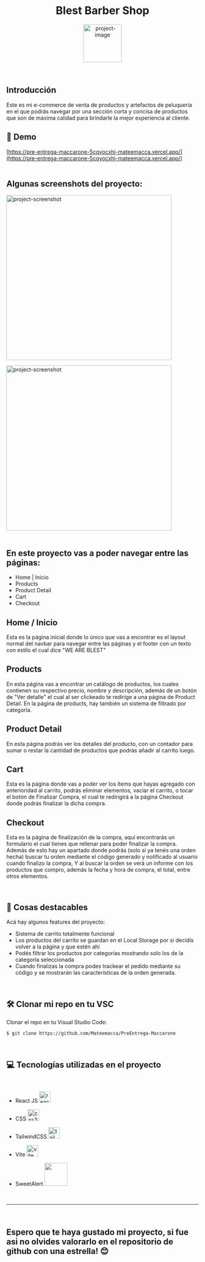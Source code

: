 <h1 align="center" id="title">Blest Barber Shop</h1>

<p align="center"><img src="https://i.imgur.com/4RrudtO.png" width='100px' alt="project-image"></p>
<br>

## Introducción
<p id="description">Este es mi e-commerce de venta de productos y artefactos de peluquería en el que podrás navegar por una sección corta y concisa de productos que son de máxima calidad para brindarle la mejor experiencia al cliente.</p>

<h2>🚀 Demo</h2>

[https://pre-entrega-maccarone-5cqyocxhj-mateemacca.vercel.app/](https://pre-entrega-maccarone-5cqyocxhj-mateemacca.vercel.app/)
<br><br>
<h2>Algunas screenshots del proyecto:</h2>

<a href='https://pre-entrega-maccarone-5cqyocxhj-mateemacca.vercel.app/'><img src="https://i.imgur.com/KybiGua.png" alt="project-screenshot" width="433" ></a>

<a href='https://pre-entrega-maccarone-5cqyocxhj-mateemacca.vercel.app/products'><img src="https://i.imgur.com/tfXs8fE.png" alt="project-screenshot" width="433" ></a>
<br><br>

## En este proyecto vas a poder navegar entre las páginas:
* Home | Inicio
* Products
* Product Detail
* Cart
* Checkout

##  Home / Inicio
Esta es la página inicial donde lo único que vas a encontrar es el layout normal del navbar para navegar entre las páginas y el footer con un texto con estilo el cual dice "WE ARE BLEST"
##  Products
En esta página vas a encontrar un catálogo de productos, los cuales contienen su respectivo precio, nombre y descripción, además de un botón de "Ver detalle" el cual al ser clickeado te redirige a una página de Product Detail.  En la página de products, hay también un sistema de filtrado por categoría.
## Product Detail 
En esta página podrás ver los detalles del producto, con un contador para sumar o restar la cantidad de productos que podrás añadir al carrito luego.
##  Cart
Esta es la página donde vas a poder ver los ítems que hayas agregado con anterioridad al carrito, podrás eliminar elementos, vaciar el carrito, o tocar el botón de Finalizar Compra, el cual te redirigirá a la página Checkout donde podrás finalizar la dicha compra.
## Checkout
Esta es la página de finalización de la compra, aquí encontrarás un formulario el cual tienes que rellenar para poder finalizar la compra. Además de esto hay un apartado donde podrás (solo si ya tenés una orden hecha) buscar tu orden mediante el código generado y notificado al usuario cuando finalizo la compra, Y al buscar la orden se verá un informe con los productos que compro, además la fecha y hora de compra, el total, entre otros elementos.

<br>
  
  
<h2>🧐 Cosas destacables</h2>

Acá hay algunos features del proyecto:

*   Sistema de carrito totalmente funcional
*   Los productos del carrito se guardan en el Local Storage por si decidís volver a la página y que estén ahí
*   Podés filtrar los productos por categorías mostrando solo los de la categoría seleccionada
*   Cuando finalizas la compra podes trackear el pedido mediante su código y se mostrarán las características de la orden generada.
 <br>
<h2>🛠️ Clonar mi repo en tu VSC</h2>

<p> Clonar el repo en tu Visual Studio Code: </p>

```bash
$ git clone https://github.com/Mateemacca/PreEntrega-Maccarone
```

  <br>
  
<h2>💻 Tecnologías utilizadas en el proyecto</h2>
<br>


*   React JS <img src="https://cdn.jsdelivr.net/gh/devicons/devicon/icons/react/react-original.svg" height="30" width='30' alt="react logo"  />

*   CSS <img src="https://cdn.jsdelivr.net/gh/devicons/devicon/icons/css3/css3-original.svg" width="30" alt="css3 logo"  />
  
*   TailwindCSS  <img src="https://cdn.icon-icons.com/icons2/2699/PNG/512/tailwindcss_logo_icon_167923.png" width="30" alt="tailwindcss logo"  />

* Vite <img src="https://skillicons.dev/icons?i=vite" width="30" alt="vite logo"  />
* SweetAlert <img src='https://sweetalert2.github.io/images/SweetAlert2.png' width='60'  />

<br>
<hr>
<br>
<h2>Espero que te haya gustado mi proyecto, si fue asi no olvides valorarlo en el repositorio de github con una estrella! 😊<h2/>

